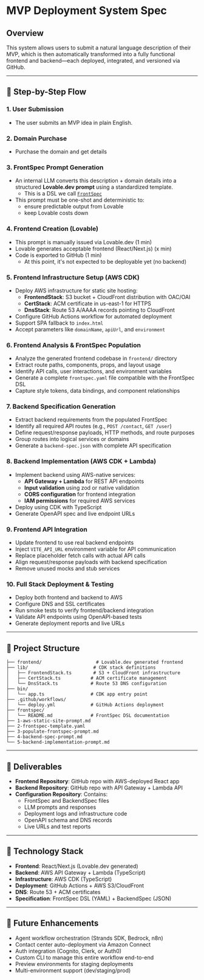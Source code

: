 # MVP Deployment System Spec

## Overview

This system allows users to submit a natural language description of their MVP, which is then automatically transformed into a fully functional frontend and backend—each deployed, integrated, and versioned via GitHub.

---

## 🧾 Step-by-Step Flow

### 1. User Submission
- The user submits an MVP idea in plain English.

### 2. Domain Purchase
- Purchase the domain and get details

### 3. FrontSpec Prompt Generation
- An internal LLM converts this description + domain details into a structured **Lovable.dev prompt** using a standardized template.
  - This is a DSL we call [`FrontSpec`](frontspec/README.md)
- This prompt must be one-shot and deterministic to:
  - ensure predictable output from Lovable
  - keep Lovable costs down

### 4. Frontend Creation (Lovable)
- This prompt is manually issued via Lovable.dev (1 min)
- Lovable generates acceptable frontend (React/Next.js) (x min)
- Code is exported to GitHub (1 min)
  - At this point, it's not expected to be deployable yet (no backend)

### 5. Frontend Infrastructure Setup (AWS CDK)
- Deploy AWS infrastructure for static site hosting:
  - **FrontendStack**: S3 bucket + CloudFront distribution with OAC/OAI
  - **CertStack**: ACM certificate in us-east-1 for HTTPS
  - **DnsStack**: Route 53 A/AAAA records pointing to CloudFront
- Configure GitHub Actions workflow for automated deployment
- Support SPA fallback to `index.html`
- Accept parameters like `domainName`, `apiUrl`, and `environment`

### 6. Frontend Analysis & FrontSpec Population
- Analyze the generated frontend codebase in `frontend/` directory
- Extract route paths, components, props, and layout usage
- Identify API calls, user interactions, and environment variables
- Generate a complete `frontspec.yaml` file compatible with the FrontSpec DSL
- Capture style tokens, data bindings, and component relationships

### 7. Backend Specification Generation
- Extract backend requirements from the populated FrontSpec
- Identify all required API routes (e.g., `POST /contact`, `GET /user`)
- Define request/response payloads, HTTP methods, and route purposes
- Group routes into logical services or domains
- Generate a `backend-spec.json` with complete API specification

### 8. Backend Implementation (AWS CDK + Lambda)
- Implement backend using AWS-native services:
  - **API Gateway + Lambda** for REST API endpoints
  - **Input validation** using zod or native validation
  - **CORS configuration** for frontend integration
  - **IAM permissions** for required AWS services
- Deploy using CDK with TypeScript
- Generate OpenAPI spec and live endpoint URLs

### 9. Frontend API Integration
- Update frontend to use real backend endpoints
- Inject `VITE_API_URL` environment variable for API communication
- Replace placeholder fetch calls with actual API calls
- Align request/response payloads with backend specification
- Remove unused mocks and stub services

### 10. Full Stack Deployment & Testing
- Deploy both frontend and backend to AWS
- Configure DNS and SSL certificates
- Run smoke tests to verify frontend/backend integration
- Validate API endpoints using OpenAPI-based tests
- Generate deployment reports and live URLs

---

## 📁 Project Structure

```
├── frontend/                    # Lovable.dev generated frontend
├── lib/                        # CDK stack definitions
│   ├── FrontendStack.ts        # S3 + CloudFront infrastructure
│   ├── CertStack.ts           # ACM certificate management
│   └── DnsStack.ts            # Route 53 DNS configuration
├── bin/
│   └── app.ts                 # CDK app entry point
├── .github/workflows/
│   └── deploy.yml             # GitHub Actions deployment
├── frontspec/
│   └── README.md              # FrontSpec DSL documentation
├── 1-aws-static-site-prompt.md
├── 2-frontspec-template.yaml
├── 3-populate-frontspec-prompt.md
├── 4-backend-spec-prompt.md
└── 5-backend-implementation-prompt.md
```

---

## 🚀 Deliverables

- **Frontend Repository**: GitHub repo with AWS-deployed React app
- **Backend Repository**: GitHub repo with API Gateway + Lambda API
- **Configuration Repository**: Contains:
  - FrontSpec and BackendSpec files
  - LLM prompts and responses
  - Deployment logs and infrastructure code
  - OpenAPI schema and DNS records
  - Live URLs and test reports

---

## 🔧 Technology Stack

- **Frontend**: React/Next.js (Lovable.dev generated)
- **Backend**: AWS API Gateway + Lambda (TypeScript)
- **Infrastructure**: AWS CDK (TypeScript)
- **Deployment**: GitHub Actions + AWS S3/CloudFront
- **DNS**: Route 53 + ACM certificates
- **Specification**: FrontSpec DSL (YAML) + BackendSpec (JSON)

---

## 🔮 Future Enhancements

- Agent workflow orchestration (Strands SDK, Bedrock, n8n)
- Contact center auto-deployment via Amazon Connect
- Auth integration (Cognito, Clerk, or Auth0)
- Custom CLI to manage this entire workflow end-to-end
- Preview environments for staging deployments
- Multi-environment support (dev/staging/prod)

